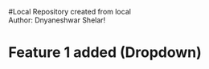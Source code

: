 #Local Repository created from local
<br>
Author: Dnyaneshwar Shelar!
<br>
<h1> Feature 1 added (Dropdown)</h1>
